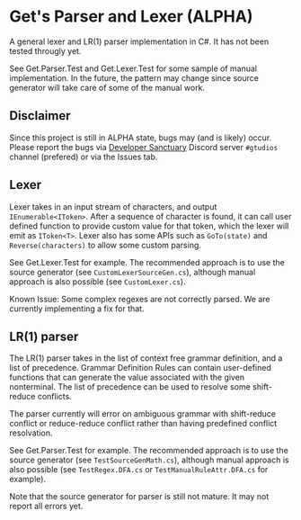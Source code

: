# Get's Parser and Lexer (ALPHA)

A general lexer and LR(1) parser implementation in C#.
It has not been tested througly yet.

See Get.Parser.Test and Get.Lexer.Test for some sample
of manual implementation. In the future, the pattern may
change since source generator will take care of some of
the manual work.

## Disclaimer

Since this project is still in ALPHA state, bugs may
(and is likely) occur. Please report the bugs via
[Developer Sanctuary](https://dsc.gg/devsanx) Discord
server `#gtudios` channel (prefered) or via the Issues tab.

## Lexer

Lexer takes in an input stream of characters, and output
`IEnumerable<IToken>`. After a sequence of character is
found, it can call user defined function to provide custom
value for that token, which the lexer will emit as `IToken<T>`.
Lexer also has some APIs such as `GoTo(state)` and
`Reverse(characters)` to allow some custom parsing.

See Get.Lexer.Test for example. The recommended approach
is to use the source generator (see `CustomLexerSourceGen.cs`),
although manual approach is also possible (see `CustomLexer.cs`).

Known Issue: Some complex regexes are not correctly parsed.
We are currently implementing a fix for that.

## LR(1) parser

The LR(1) parser takes in the list of context free grammar
definition, and a list of precedence. Grammar Definition
Rules can contain user-defined functions that can generate
the value associated with the given nonterminal. The list
of precedence can be used to resolve some shift-reduce conflicts.

The parser currently will error on ambiguous grammar with
shift-reduce conflict or reduce-reduce conflict rather
than having predefined conflict resolvation.

See Get.Parser.Test for example. The recommended approach
is to use the source generator (see `TestSourceGenMath.cs`),
although manual approach is also possible (see `TestRegex.DFA.cs`
or `TestManualRuleAttr.DFA.cs` for example).

Note that the source generator for parser is still not mature.
It may not report all errors yet.